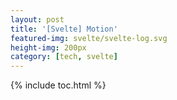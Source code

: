```yaml
---
layout: post
title: '[Svelte] Motion'
featured-img: svelte/svelte-log.svg
height-img: 200px
category: [tech, svelte]
---
```

{% include toc.html %}
